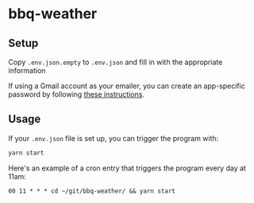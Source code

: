 # bbq-weather

## Setup

Copy `.env.json.empty` to `.env.json` and fill in with the appropriate information

If using a Gmail account as your emailer, you can create an app-specific password by following [these instructions](https://support.google.com/accounts/answer/185833?hl=en).

## Usage

If your `.env.json` file is set up, you can trigger the program with:
```bash
yarn start
```

Here's an example of a cron entry that triggers the program every day at 11am:
```cron
00 11 * * * cd ~/git/bbq-weather/ && yarn start
```
